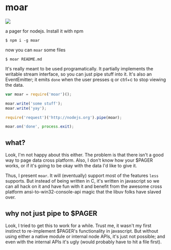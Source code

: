# moar

<img src="https://github.com/russfrank/moar/raw/master/shot.png">

a pager for nodejs.  Install it with npm

```
$ npm i -g moar
```

now you can `moar` some files

```
$ moar README.md
```

It's really meant to be used programatically.  It partially implements the 
writable stream interface, so you can just pipe stuff into it.  It's also
an EventEmitter; it emits `done` when the user presses q or ctrl+c to stop
viewing the data.

```javascript
var moar = require('moar')();

moar.write('some stuff');
moar.write('yay');

require('request')('http://nodejs.org').pipe(moar);

moar.on('done', process.exit);
```

## what?

Look, I'm not happy about this either. The problem is that there isn't a good
way to page data cross platform. Also, I don't know how your $PAGER works, or
if it's going to be okay with the data I'd like to give it.

Thus, I present `moar`.  It will (eventually) support most of the features
`less` supports.  But instead of being written in C, it's written in javascript
so we can all hack on it and have fun with it and benefit from the awesome
cross platform ansi-to-win32-console-api magic that the libuv folks have
slaved over.

## why not just pipe to $PAGER

Look, I tried to get this to work for a while.  Trust me, it wasn't my first
instinct to re-implement $PAGER's functionality in javascript.  But without
using either a native module or internal node APIs, it's just not possible;
and even with the internal APIs it's ugly (would probably have to hit a file
first).

